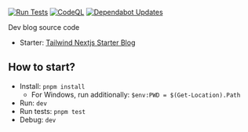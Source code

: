 [![Run Tests](https://github.com/roperscrossroads/devblog/actions/workflows/test.yml/badge.svg)](https://github.com/roperscrossroads/devblog/actions/workflows/test.yml) [![CodeQL](https://github.com/roperscrossroads/devblog/actions/workflows/github-code-scanning/codeql/badge.svg)](https://github.com/roperscrossroads/devblog/actions/workflows/github-code-scanning/codeql) [![Dependabot Updates](https://github.com/roperscrossroads/devblog/actions/workflows/dependabot/dependabot-updates/badge.svg)](https://github.com/roperscrossroads/devblog/actions/workflows/dependabot/dependabot-updates)

Dev blog source code

- Starter: [Tailwind Nextjs Starter Blog](https://github.com/timlrx/tailwind-nextjs-starter-blog)


## How to start?

- Install: `pnpm install`
  - For Windows, run additionally: `$env:PWD = $(Get-Location).Path`
- Run: `dev`
- Run tests: `pnpm test`
- Debug: `dev`
